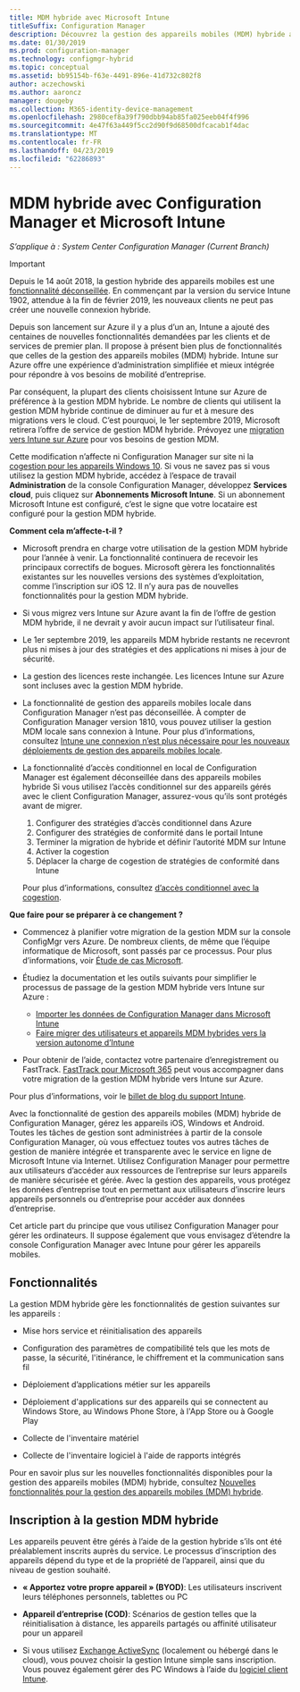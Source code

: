 ```yaml
---
title: MDM hybride avec Microsoft Intune
titleSuffix: Configuration Manager
description: Découvrez la gestion des appareils mobiles (MDM) hybride avec Configuration Manager et Microsoft Intune.
ms.date: 01/30/2019
ms.prod: configuration-manager
ms.technology: configmgr-hybrid
ms.topic: conceptual
ms.assetid: bb95154b-f63e-4491-896e-41d732c802f8
author: aczechowski
ms.author: aaroncz
manager: dougeby
ms.collection: M365-identity-device-management
ms.openlocfilehash: 2980cef8a39f790dbb94ab85fa025eeb04f4f996
ms.sourcegitcommit: 4e47f63a449f5cc2d90f9d68500dfcacab1f4dac
ms.translationtype: MT
ms.contentlocale: fr-FR
ms.lasthandoff: 04/23/2019
ms.locfileid: "62286893"
---
```

# <a name="hybrid-mdm-with-configuration-manager-and-microsoft-intune"></a>MDM hybride avec Configuration Manager et Microsoft Intune

*S’applique à : System Center Configuration Manager (Current Branch)*

> [!Important]  
> Depuis le 14 août 2018, la gestion hybride des appareils mobiles est une [fonctionnalité déconseillée](/sccm/core/plan-design/changes/deprecated/removed-and-deprecated-cmfeatures). En commençant par la version du service Intune 1902, attendue à la fin de février 2019, les nouveaux clients ne peut pas créer une nouvelle connexion hybride. 
> <!--Intune feature 2683117-->  
> Depuis son lancement sur Azure il y a plus d’un an, Intune a ajouté des centaines de nouvelles fonctionnalités demandées par les clients et de services de premier plan. Il propose à présent bien plus de fonctionnalités que celles de la gestion des appareils mobiles (MDM) hybride. Intune sur Azure offre une expérience d’administration simplifiée et mieux intégrée pour répondre à vos besoins de mobilité d’entreprise.
> 
> Par conséquent, la plupart des clients choisissent Intune sur Azure de préférence à la gestion MDM hybride. Le nombre de clients qui utilisent la gestion MDM hybride continue de diminuer au fur et à mesure des migrations vers le cloud. C’est pourquoi, le 1er septembre 2019, Microsoft retirera l’offre de service de gestion MDM hybride. Prévoyez une [migration vers Intune sur Azure](/sccm/mdm/deploy-use/migrate-hybridmdm-to-intunesa) pour vos besoins de gestion MDM. 
> 
> Cette modification n’affecte ni Configuration Manager sur site ni la [cogestion pour les appareils Windows 10](/sccm/comanage/overview). Si vous ne savez pas si vous utilisez la gestion MDM hybride, accédez à l’espace de travail **Administration** de la console Configuration Manager, développez **Services cloud**, puis cliquez sur **Abonnements Microsoft Intune**. Si un abonnement Microsoft Intune est configuré, c’est le signe que votre locataire est configuré pour la gestion MDM hybride.
> 
> **Comment cela m’affecte-t-il ?**
> 
> - Microsoft prendra en charge votre utilisation de la gestion MDM hybride pour l’année à venir. La fonctionnalité continuera de recevoir les principaux correctifs de bogues. Microsoft gèrera les fonctionnalités existantes sur les nouvelles versions des systèmes d’exploitation, comme l’inscription sur iOS 12. Il n’y aura pas de nouvelles fonctionnalités pour la gestion MDM hybride.  
> 
> - Si vous migrez vers Intune sur Azure avant la fin de l’offre de gestion MDM hybride, il ne devrait y avoir aucun impact sur l’utilisateur final.  
> 
> - Le 1er septembre 2019, les appareils MDM hybride restants ne recevront plus ni mises à jour des stratégies et des applications ni mises à jour de sécurité.  
> 
> - La gestion des licences reste inchangée. Les licences Intune sur Azure sont incluses avec la gestion MDM hybride.  
> 
> - La fonctionnalité de gestion des appareils mobiles locale dans Configuration Manager n’est pas déconseillée. À compter de Configuration Manager version 1810, vous pouvez utiliser la gestion MDM locale sans connexion à Intune. Pour plus d’informations, consultez [Intune une connexion n’est plus nécessaire pour les nouveaux déploiements de gestion des appareils mobiles locale](/sccm/core/plan-design/changes/whats-new-in-version-1810#bkmk_opmdm). 
> 
> - La fonctionnalité d’accès conditionnel en local de Configuration Manager est également déconseillée dans des appareils mobiles hybride Si vous utilisez l’accès conditionnel sur des appareils gérés avec le client Configuration Manager, assurez-vous qu’ils sont protégés avant de migrer. 
>     1. Configurer des stratégies d’accès conditionnel dans Azure
>     2. Configurer des stratégies de conformité dans le portail Intune 
>     3. Terminer la migration de hybride et définir l’autorité MDM sur Intune
>     4. Activer la cogestion
>     5. Déplacer la charge de cogestion de stratégies de conformité dans Intune 
>
>     Pour plus d’informations, consultez [d’accès conditionnel avec la cogestion](https://docs.microsoft.com/sccm/comanage/quickstart-conditional-access). 
> 
> **Que faire pour se préparer à ce changement ?**
> 
> - Commencez à planifier votre migration de la gestion MDM sur la console ConfigMgr vers Azure. De nombreux clients, de même que l’équipe informatique de Microsoft, sont passés par ce processus. Pour plus d’informations, voir [Étude de cas Microsoft](https://aka.ms/Intune_MSFT).  
> 
> - Étudiez la documentation et les outils suivants pour simplifier le processus de passage de la gestion MDM hybride vers Intune sur Azure :  
>     - [Importer les données de Configuration Manager dans Microsoft Intune](/sccm/mdm/deploy-use/migrate-import-data)  
>     - [Faire migrer des utilisateurs et appareils MDM hybrides vers la version autonome d’Intune](/sccm/mdm/deploy-use/migrate-hybridmdm-to-intunesa)  
> 
> - Pour obtenir de l’aide, contactez votre partenaire d’enregistrement ou FastTrack. [FastTrack pour Microsoft 365](https://aka.ms/hybrid_fasttrack) peut vous accompagner dans votre migration de la gestion MDM hybride vers Intune sur Azure. 
> 
> Pour plus d’informations, voir le [billet de blog du support Intune](https://aka.ms/hybrid_notification).



Avec la fonctionnalité de gestion des appareils mobiles (MDM) hybride de Configuration Manager, gérez les appareils iOS, Windows et Android. Toutes les tâches de gestion sont administrées à partir de la console Configuration Manager, où vous effectuez toutes vos autres tâches de gestion de manière intégrée et transparente avec le service en ligne de Microsoft Intune via Internet. Utilisez Configuration Manager pour permettre aux utilisateurs d’accéder aux ressources de l’entreprise sur leurs appareils de manière sécurisée et gérée. Avec la gestion des appareils, vous protégez les données d’entreprise tout en permettant aux utilisateurs d’inscrire leurs appareils personnels ou d’entreprise pour accéder aux données d’entreprise. 

Cet article part du principe que vous utilisez Configuration Manager pour gérer les ordinateurs. Il suppose également que vous envisagez d’étendre la console Configuration Manager avec Intune pour gérer les appareils mobiles. 



## <a name="capabilities"></a>Fonctionnalités

La gestion MDM hybride gère les fonctionnalités de gestion suivantes sur les appareils :

-   Mise hors service et réinitialisation des appareils  

-   Configuration des paramètres de compatibilité tels que les mots de passe, la sécurité, l'itinérance, le chiffrement et la communication sans fil  

-   Déploiement d’applications métier sur les appareils  

-   Déploiement d'applications sur des appareils qui se connectent au Windows Store, au Windows Phone Store, à l'App Store ou à Google Play  

-   Collecte de l'inventaire matériel  

-   Collecte de l'inventaire logiciel à l'aide de rapports intégrés  

Pour en savoir plus sur les nouvelles fonctionnalités disponibles pour la gestion des appareils mobiles (MDM) hybride, consultez [Nouvelles fonctionnalités pour la gestion des appareils mobiles (MDM) hybride](/sccm/mdm/understand/whats-new-in-hybrid-mobile-device-management).



## <a name="hybrid-mdm-enrollment"></a>Inscription à la gestion MDM hybride

Les appareils peuvent être gérés à l’aide de la gestion hybride s’ils ont été préalablement inscrits auprès du service. Le processus d’inscription des appareils dépend du type et de la propriété de l’appareil, ainsi que du niveau de gestion souhaité.

- **« Apportez votre propre appareil » (BYOD)**: Les utilisateurs inscrivent leurs téléphones personnels, tablettes ou PC  

- **Appareil d’entreprise (COD)**: Scénarios de gestion telles que la réinitialisation à distance, les appareils partagés ou affinité utilisateur pour un appareil  

- Si vous utilisez [Exchange ActiveSync](/sccm/mdm/plan-design/device-enrollment-methods#mobile-device-management-with-exchange-activesync-and-configuration-manager) (localement ou hébergé dans le cloud), vous pouvez choisir la gestion Intune simple sans inscription. Vous pouvez également gérer des PC Windows à l’aide du [logiciel client Intune](/intune/deploy-use/manage-windows-pcs-with-microsoft-intune).
